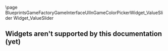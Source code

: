 \page BlueprintsGameFactoryGameInterfaceUIInGameColorPickerWidget_ValueSlider Widget_ValueSlider
## Widgets aren't supported by this documentation (yet)
